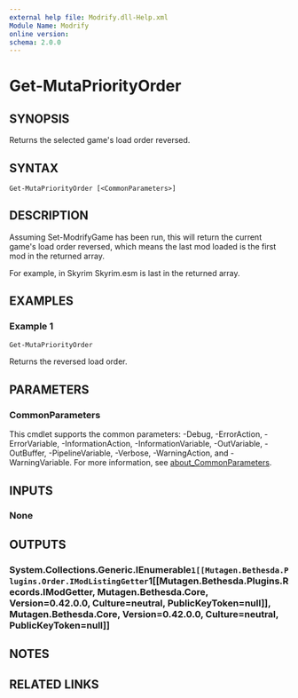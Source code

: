 ```yaml
---
external help file: Modrify.dll-Help.xml
Module Name: Modrify
online version:
schema: 2.0.0
---
```


# Get-MutaPriorityOrder

## SYNOPSIS
Returns the selected game's load order reversed.

## SYNTAX

```
Get-MutaPriorityOrder [<CommonParameters>]
```

## DESCRIPTION
Assuming Set-ModrifyGame has been run, this will return the current game's load order reversed, which means the last mod loaded is the first mod in the returned array.

For example, in Skyrim Skyrim.esm is last in the returned array.

## EXAMPLES

### Example 1
```powershell
Get-MutaPriorityOrder
```

Returns the reversed load order.

## PARAMETERS

### CommonParameters
This cmdlet supports the common parameters: -Debug, -ErrorAction, -ErrorVariable, -InformationAction, -InformationVariable, -OutVariable, -OutBuffer, -PipelineVariable, -Verbose, -WarningAction, and -WarningVariable. For more information, see [about_CommonParameters](http://go.microsoft.com/fwlink/?LinkID=113216).

## INPUTS

### None

## OUTPUTS

### System.Collections.Generic.IEnumerable`1[[Mutagen.Bethesda.Plugins.Order.IModListingGetter`1[[Mutagen.Bethesda.Plugins.Records.IModGetter, Mutagen.Bethesda.Core, Version=0.42.0.0, Culture=neutral, PublicKeyToken=null]], Mutagen.Bethesda.Core, Version=0.42.0.0, Culture=neutral, PublicKeyToken=null]]

## NOTES

## RELATED LINKS
